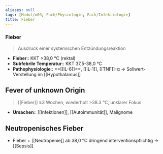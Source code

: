 ```yaml
---
aliases: null
tags: [Modul/m09, Fach/Physiologie, Fach/Infektiologie]
title: Fieber
---
```

### Fieber
> Ausdruck einer systemischen Entzündungsreaktion
- **Fieber**:: KKT >38,0 °C (rektal)
- **Subfebrile Temperatur**:: KKT 37,5-38,0 °C
- **Pathophysiologie**:: ==[[IL-6]]==, [[IL-1]], [[TNF]]-α → Sollwert-Verstellung im [[Hypothalamus]]

## Fever of unknown Origin
> [[Fieber]] ≥3 Wochen, wiederholt >38.3 °C, unklarer Fokus
- **Ursachen**:: [[Infektionen]], [[Autoimmunität]], Malignome

## Neutropenisches Fieber
- Fieber + [[Neutropenie]] ab 38,0 °C dringend interventionspflichtig → [[Sepsis]]